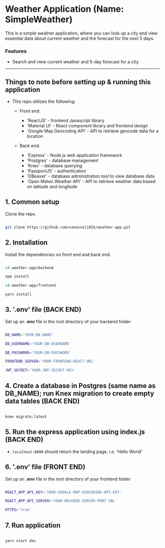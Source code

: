# Weather Application (Name: SimpleWeather)
This is a simple weather application, where you can look up a city and view essential data about current weather and the forecast for the next 5 days.

### Features
- Search and view current weather and 5-day forecast for a city

---

## Things to note before setting up & running this application

- This repo utilizes the following:
    - Front end: 
        * 'ReactJS' - frontend Javascript library
        * 'Material UI' - React component library and frontend design
        * 'Google Map Geocoding API' - API to retrieve geocode data for a location

    - Back end: 
        * 'Express' - Node.js web application framework
        * 'Postgres' - database management
        * 'Knex' - database querying
        * 'PassportJS' - authentication
        * 'DBeaver' - database administration tool to view database data
        * 'Open Meteo Weather API' - API to retrieve weather data based on latitude and longitude

## 1. Common setup

Clone the repo.

```bash

git clone https://github.com/vanessali825/weather-app.git

```

## 2. Installation

Install the dependencies on front end and back end.

```bash

cd weather-app/backend

npm install

cd weather-app/frontend

yarn install

```

## 3. '.env' file (BACK END)

Set up an **.env** file in the root directory of your backend folder 

```bash

DB_NAME='YOUR-DB-NAME'

DB_USERNAME='YOUR-DB-USERNAME'

DB_PASSWORD='YOUR-DB-PASSWORD'

FRONTEND_SERVER='YOUR-FRONTEND-REACT-URL'

JWT_SECRET='YOUR-JWT-SECRET-KEY'

```

## 4. Create a database in Postgres (same name as DB_NAME); run Knex migration to create empty data tables (BACK END)

```bash

knex migrate:latest

```

## 5. Run the express application using index.js (BACK END)

- `localhost:8000` should return the landing page, i.e. 'Hello World'

## 6. '.env' file (FRONT END)

Set up an **.env** file in the root directory of your frontend folder

```bash

REACT_APP_API_KEY='YOUR-GOOGLE-MAP-GEOCODING-API-KEY'

REACT_APP_API_SERVER='YOUR-BACKEND-SERVER-PORT URL'

HTTPS='true'

```

## 7. Run application

``` bash

yarn start dev

```